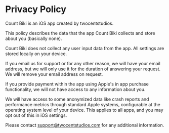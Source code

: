 # Privacy Policy

Count Biki is an iOS app created by twocentstudios.

This policy describes the data that the app Count Biki collects and store about you (basically none).

Count Biki does not collect any user input data from the app. All settings are stored locally on your device.

If you email us for support or for any other reason, we will have your email address, but we will only use it for the duration of answering your request. We will remove your email address on request.

If you provide payment within the app using Apple's in app purchase functionality, we will not have access to any information about you.

We will have access to some anonymized data like crash reports and performance metrics through standard Apple systems, configurable at the operating system level of your device. This applies to all apps, and you may opt out of this in iOS settings.

Please contact support@twocentstudios.com for any additional information.